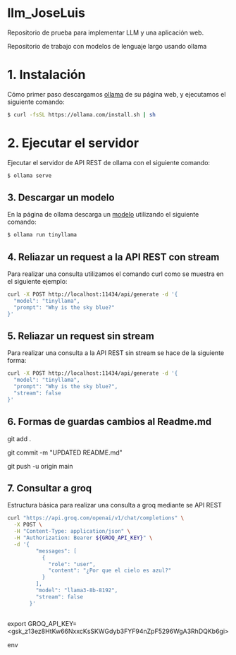# llm_JoseLuis
Repositorio de prueba para implementar LLM y una aplicación web.

Repositorio de trabajo con modelos de lenguaje largo usando ollama
# 1. Instalación

Cómo primer paso descargamos [ollama](https://ollama.com/download/linux) de su página web, y ejecutamos el siguiente comando:
 
 ````bash
 $ curl -fsSL https://ollama.com/install.sh | sh
 ```` 
# 2. Ejecutar el servidor

Ejecutar el servidor de API REST de ollama con el siguiente comando:

````bash
$ ollama serve
````

## 3. Descargar un modelo

En la página de ollama descarga un [modelo](https://ollama.com/library) utilizando el siguiente comando:

````bash
$ ollama run tinyllama
````

## 4. Reliazar un request a la API REST con stream

Para realizar una consulta utilizamos el comando curl como se muestra en el siguiente ejemplo:

````bash
curl -X POST http://localhost:11434/api/generate -d '{
  "model": "tinyllama",
  "prompt": "Why is the sky blue?"
}'
````

## 5. Reliazar un request sin stream

Para realizar una consulta a la API REST sin stream se hace de la siguiente forma:

````bash
curl -X POST http://localhost:11434/api/generate -d '{
  "model": "tinyllama",
  "prompt": "Why is the sky blue?",
  "stream": false
}'
````

## 6. Formas de guardas cambios al Readme.md

git add .

git commit -m "UPDATED README.md"

git push -u origin main


## 7. Consultar a groq

Estructura básica para realizar una consulta a groq mediante se API REST

````bash
curl "https://api.groq.com/openai/v1/chat/completions" \
  -X POST \
  -H "Content-Type: application/json" \
  -H "Authorization: Bearer ${GROQ_API_KEY}" \
  -d '{
         "messages": [
           {
             "role": "user",
             "content": "¿Por que el cielo es azul?"
           }
         ],
         "model": "llama3-8b-8192",
         "stream": false         
       }'
  
````
export GROQ_API_KEY=<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>

env